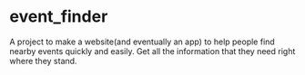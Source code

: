 # event_finder
A project to make a website(and eventually an app) to help people find nearby events quickly and easily. Get all the
information that they need right where they stand.
